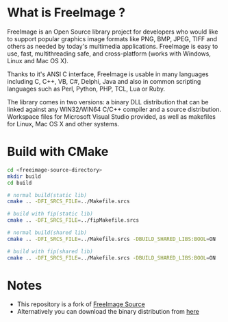 # What is FreeImage ?
FreeImage is an Open Source library project for developers who would like to support popular graphics image formats like PNG, BMP, JPEG, TIFF and others as needed by today's multimedia applications.
FreeImage is easy to use, fast, multithreading safe, and cross-platform (works with Windows, Linux and Mac OS X).

Thanks to it's ANSI C interface, FreeImage is usable in many languages including C, C++, VB, C#, Delphi, Java and also in common scripting languages such as Perl, Python, PHP, TCL, Lua or Ruby.

The library comes in two versions: a binary DLL distribution that can be linked against any WIN32/WIN64 C/C++ compiler and a source distribution.
Workspace files for Microsoft Visual Studio provided, as well as makefiles for Linux, Mac OS X and other systems.

# Build with CMake

```bash
cd <freeimage-source-directory>
mkdir build
cd build

# normal build(static lib)
cmake .. -DFI_SRCS_FILE=../Makefile.srcs

# build with fip(static lib)
cmake .. -DFI_SRCS_FILE=../fipMakefile.srcs

# normal build(shared lib)
cmake .. -DFI_SRCS_FILE=../Makefile.srcs -DBUILD_SHARED_LIBS:BOOL=ON

# build with fip(shared lib)
cmake .. -DFI_SRCS_FILE=../Makefile.srcs -DBUILD_SHARED_LIBS:BOOL=ON

```
# Notes
- This repository is a fork of [FreeImage Source](http://freeimage.sourceforge.net/)
- Alternatively you can download the binary distribution from [here](http://freeimage.sourceforge.net/download.html)